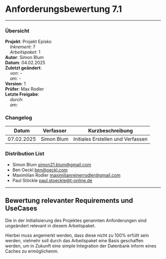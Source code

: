# Anforderungsbewertung 7.1

---

### Übersicht

**Projekt**: Projekt Episko \
&nbsp;&nbsp;&nbsp;&nbsp;_Inkrement_: 7\
&nbsp;&nbsp;&nbsp;&nbsp;_Arbeitspaket_: 1\
**Autor**: Simon Blum\
**Datum**: 04.02.2025\
**Zuletzt geändert**: \
&nbsp;&nbsp;&nbsp;&nbsp;_von_: -\
&nbsp;&nbsp;&nbsp;&nbsp;_am_: -\
**Version**: 1 \
**Prüfer**: Max Rodler\
**Letzte Freigabe**: \
&nbsp;&nbsp;&nbsp;&nbsp;_durch_: \
&nbsp;&nbsp;&nbsp;&nbsp;_am_: 

### Changelog

| Datum      | Verfasser  | Kurzbeschreibung                  |
|------------|------------|-----------------------------------|
| 07.02.2025 | Simon Blum | Initiales Erstellen und Verfassen |

### Distribution List

- Simon Blum <simon21.blum@gmail.com>
- Ben Oeckl <ben@oeckl.com>
- Maximilian Rodler <maximilianreinerrodler@gmail.com>
- Paul Stöckle <paul.stoeckle@t-online.de>

---

## Bewertung relevanter Requirements und UseCases
Die in der Initialisierung des Projektes genannten Anforderungen sind ungeändert relevant in diesem Arbeitspaket.

Hierbei muss angemerkt werden, dass diese nicht zu 100% erfüllt sein werden, vielmehr soll durch das Arbeitspaket
eine Basis geschaffen werden, um in Zukunft eine simple Integration der Datenbank inform eines Caches zu ermöglichenm.
